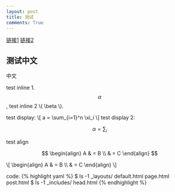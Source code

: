 ```yaml
---
layout: post
title: 测试
comments: True
---
```



[链接1](http://joshualande.com/jekyll-github-pages-poole/)
[链接2](http://www.smashingmagazine.com/2014/08/01/build-blog-jekyll-github-pages/)

## 测试中文


中文

test inline 1. $$\alpha$$, test inline 2 \\( \beta \\).

test display: 
\\[
a = \sum_{i=1}^n \xi_i
\\]
test display 2:

$$ \alpha = \sum_i $$

test align

$$ 
\begin{align} A & = B \\ & = C \end{align} 
$$

\\[ \begin{align} A & = B \\\\ & = C \end{align} \\]


code:
{% highlight yaml %}
$ ls -1 _layouts/
default.html
page.html
post.html
$ ls -1 _includes/
head.html
{% endhighlight %}

